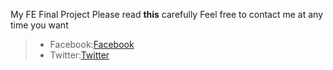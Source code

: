 My FE Final Project
Please read **this** carefully
Feel free to contact me at any time you want
> - Facebook:[Facebook](http://facebook.com/phugodness)
> - Twitter:[Twitter](http://twitter.com/phugodness)
